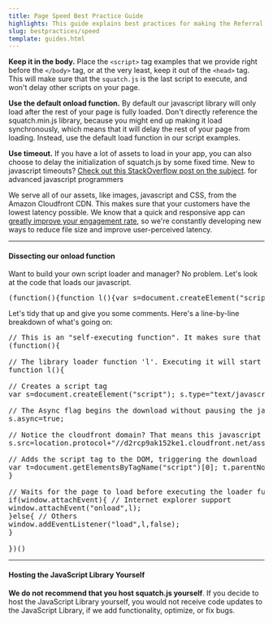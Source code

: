 ```yaml
---
title: Page Speed Best Practice Guide
highlights: This guide explains best practices for making the Referral SaaSquatch widget load quickly without affecting other items on your page.
slug: bestpractices/speed
template: guides.html
---
```


<p>
    <strong><i class="icon-chevron-right"></i> Keep it in the body.</strong> Place the <code>&lt;script&gt;</code> tag examples that we provide right before the <code>&lt;/body&gt;</code> tag, or at the very least, keep it out of the <code>&lt;head&gt;</code> tag. This will make sure that the <code>squatch.js</code> is the last script to execute, and won't delay other scripts on your page.
</p>
<p>
    <strong><i class="icon-chevron-right"></i> Use the default onload function.</strong> By default our javascript library will only load after the rest of your page is fully loaded. Don't directly reference the squatch.min.js library, because you might end up making it load synchronously, which means that it will delay the rest of your page from loading. Instead, use the default load function in our script examples.
</p>
<p>
    <strong><i class="icon-chevron-right"></i> Use timeout.</strong> If you have a lot of assets to load in your app, you can also choose to delay the initialization of squatch.js by some fixed time. New to javascript timeouts? <a href="http://stackoverflow.com/questions/10312963/javascript-settimeout">Check out this StackOverflow post on the subject</a>. <span class="label">for advanced javascript programmers</span>
</p>

<p>We serve all of our assets, like images, javascript and CSS, from the Amazon Cloudfront CDN. This makes sure that your customers have the lowest latency possible. We know that a quick and responsive app can <a href="http://blog.kissmetrics.com/loading-time/?wide=1">greatly improve your engagement rate</a>, so we're constantly developing new ways to reduce file size and improve user-perceived latency.</p>

<hr />

<h4>Dissecting our onload function</h4>

<p>Want to build your own script loader and manager? No problem. Let's look at the code that loads our javascript.</p>

<pre class="prettyprint lang-js">
(function(){function l(){var s=document.createElement("script");s.type="text/javascript";s.async=true;s.src=location.protocol+"//d2rcp9ak152ke1.cloudfront.net/assets/javascripts/squatch.min.js";var t=document.getElementsByTagName("script")[0];t.parentNode.insertBefore(s,t)}if(window.attachEvent){window.attachEvent("onload",l)}else{window.addEventListener("load",l,false)}})();
</pre>
    
<p>Let's tidy that up and give you some comments. Here's a line-by-line breakdown of what's going on:</p>

<pre class="prettyprint lang-js">
// This is an "self-executing function". It makes sure that our variables don't leak into global scope.
(function(){

// The library loader function 'l'. Executing it will start loading the squatch.min.js javascript library.
function l(){ 

// Creates a script tag
var s=document.createElement("script"); s.type="text/javascript";

// The Async flag begins the download without pausing the javascript parser 
s.async=true; 

// Notice the cloudfront domain? That means this javascript file is served from a CDN for super-fast downloads
s.src=location.protocol+"//d2rcp9ak152ke1.cloudfront.net/assets/javascripts/squatch.min.js";

// Adds the script tag to the DOM, triggering the download
var t=document.getElementsByTagName("script")[0]; t.parentNode.insertBefore(s,t)
}

// Waits for the page to load before executing the loader function. 
if(window.attachEvent){ // Internet explorer support
window.attachEvent("onload",l);
}else{ // Others
window.addEventListener("load",l,false);
}

})()
</pre>

<hr/>

<h4>Hosting the JavaScript Library Yourself</h4>

<p><strong>We do not recommend that you host squatch.js yourself</strong>. If you decide to host the JavaScript 
Library yourself, you would not receive code updates to the JavaScript Library, if we add functionality, optimize, or fix bugs.</p>

